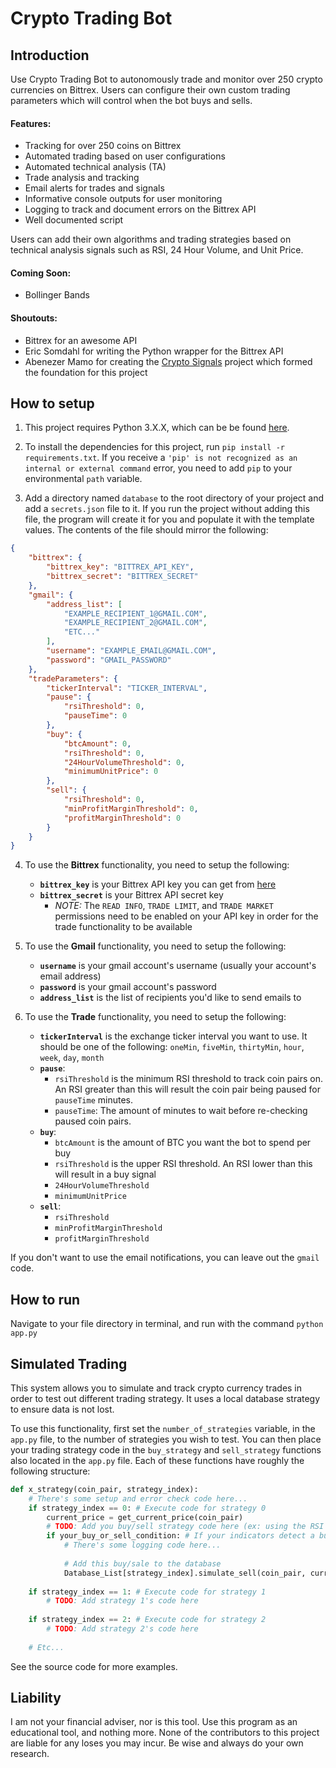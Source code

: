# Crypto Trading Bot

## Introduction

Use Crypto Trading Bot to autonomously trade and monitor over 250 crypto currencies on Bittrex. Users can configure their
own custom trading parameters which will control when the bot buys and sells.

#### Features:
* Tracking for over 250 coins on Bittrex
* Automated trading based on user configurations
* Automated technical analysis (TA)
* Trade analysis and tracking
* Email alerts for trades and signals
* Informative console outputs for user monitoring
* Logging to track and document errors on the Bittrex API
* Well documented script

Users can add their own algorithms and trading strategies based on technical analysis signals such as RSI, 24 Hour Volume,
and Unit Price.

#### Coming Soon:
* Bollinger Bands

#### Shoutouts:
* Bittrex for an awesome API
* Eric Somdahl for writing the Python wrapper for the Bittrex API
* Abenezer Mamo for creating the [Crypto Signals](https://github.com/AbenezerMamo/crypto-signal) project which formed the
foundation for this project

## How to setup
1) This project requires Python 3.X.X, which can be be found [here](https://www.python.org/ftp/python/3.6.3/python-3.6.3.exe).

2) To install the dependencies for this project, run `pip install -r requirements.txt`. If you receive a `'pip' is not recognized
as an internal or external command` error, you need to add `pip` to your environmental `path` variable.

3) Add a directory named `database` to the root directory of your project and add a `secrets.json` file to it. If you run
the project without adding this file, the program will create it for you and populate it with the template values.
The contents of the file should mirror the following:
```json
{
    "bittrex": {
        "bittrex_key": "BITTREX_API_KEY",
        "bittrex_secret": "BITTREX_SECRET"
    },
    "gmail": {
        "address_list": [
            "EXAMPLE_RECIPIENT_1@GMAIL.COM",
            "EXAMPLE_RECIPIENT_2@GMAIL.COM",
            "ETC..."
        ],
        "username": "EXAMPLE_EMAIL@GMAIL.COM",
        "password": "GMAIL_PASSWORD"
    },
    "tradeParameters": {
        "tickerInterval": "TICKER_INTERVAL",
        "pause": {
            "rsiThreshold": 0,
            "pauseTime": 0
        },
        "buy": {
            "btcAmount": 0,
            "rsiThreshold": 0,
            "24HourVolumeThreshold": 0,
            "minimumUnitPrice": 0
        },
        "sell": {
            "rsiThreshold": 0,
            "minProfitMarginThreshold": 0,
            "profitMarginThreshold": 0
        }
    }
}
```

4) To use the **Bittrex** functionality, you need to setup the following:
     * **`bittrex_key`** is your Bittrex API key you can get from [here](https://bittrex.com/Manage#sectionApi)
     * **`bittrex_secret`** is your Bittrex API secret key
        * _NOTE:_ The `READ INFO`, `TRADE LIMIT`, and `TRADE MARKET` permissions need to be enabled on your API key in
        order for the trade functionality to be available

5) To use the **Gmail** functionality, you need to setup the following:
     * **`username`** is your gmail account's username (usually your account's email address)
     * **`password`** is your gmail account's password
     * **`address_list`** is the list of recipients you'd like to send emails to

5) To use the **Trade** functionality, you need to setup the following:
     * **`tickerInterval`** is the exchange ticker interval you want to use. It should be one of the following: `oneMin`,
     `fiveMin`, `thirtyMin`, `hour`, `week`, `day`, `month`
     * **`pause`**: 
        * `rsiThreshold` is the minimum RSI threshold to track coin pairs on. An RSI greater than this will result the 
        coin pair being paused for `pauseTime` minutes.
        * `pauseTime`: The amount of minutes to wait before re-checking paused coin pairs.
     * **`buy`**: 
        * `btcAmount` is the amount of BTC you want the bot to spend per buy
        * `rsiThreshold` is the upper RSI threshold. An RSI lower than this will result in a buy signal
        * `24HourVolumeThreshold` 
        * `minimumUnitPrice`
     * **`sell`**: 
        * `rsiThreshold`
        * `minProfitMarginThreshold`
        * `profitMarginThreshold`

If you don't want to use the email notifications, you can leave out the `gmail` code.

## How to run
Navigate to your file directory in terminal, and run with the command `python app.py`

## Simulated Trading
This system allows you to simulate and track crypto currency trades in order to test out different trading strategy. It uses a local database strategy to ensure data is not lost.

To use this functionality, first set the `number_of_strategies` variable, in the `app.py` file, to the number of strategies you wish to test.
You can then place your trading strategy code in the `buy_strategy` and `sell_strategy` functions also located in the `app.py` file.
Each of these functions have roughly the following structure:
```python
def x_strategy(coin_pair, strategy_index):
    # There's some setup and error check code here...
    if strategy_index == 0: # Execute code for strategy 0
        current_price = get_current_price(coin_pair)
        # TODO: Add you buy/sell strategy code here (ex: using the RSI and/or 24 hour trading volume)
        if your_buy_or_sell_condition: # If your indicators detect a buy/sell, add a simulated buy/sell to the database
            # There's some logging code here...
            
            # Add this buy/sale to the database
            Database_List[strategy_index].simulate_sell(coin_pair, current_price)
            
    if strategy_index == 1: # Execute code for strategy 1
        # TODO: Add strategy 1's code here
        
    if strategy_index == 2: # Execute code for strategy 2
        # TODO: Add strategy 2's code here
        
    # Etc...

```

See the source code for more examples.


## Liability
I am not your financial adviser, nor is this tool. Use this program as an educational tool, and nothing more. None of the contributors to this project are liable for any loses you may incur. Be wise and always do your own research.
